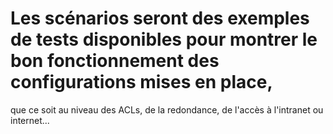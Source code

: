 # Les scénarios seront des exemples de tests disponibles pour montrer le bon fonctionnement des configurations mises en place,
que ce soit au niveau des ACLs, de la redondance, de l'accès à l'intranet ou internet...
